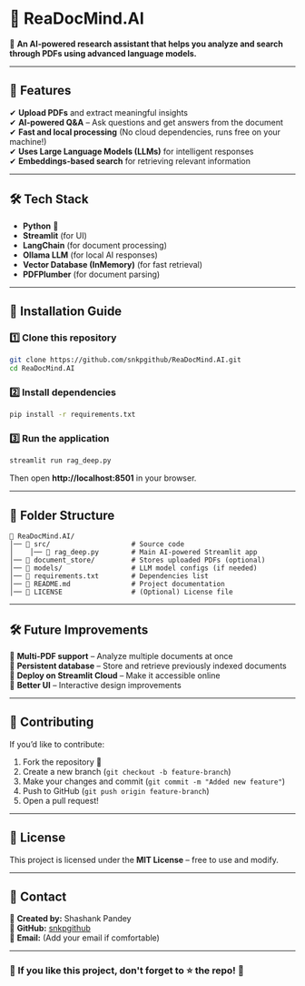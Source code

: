 # 📘 ReaDocMind.AI
🚀 **An AI-powered research assistant that helps you analyze and search through PDFs using advanced language models.**

---

## 🌟 Features
✔ **Upload PDFs** and extract meaningful insights  
✔ **AI-powered Q&A** – Ask questions and get answers from the document  
✔ **Fast and local processing** (No cloud dependencies, runs free on your machine!)  
✔ **Uses Large Language Models (LLMs)** for intelligent responses  
✔ **Embeddings-based search** for retrieving relevant information  

---

## 🛠️ Tech Stack
- **Python** 🐍  
- **Streamlit** (for UI)  
- **LangChain** (for document processing)  
- **Ollama LLM** (for local AI responses)  
- **Vector Database (InMemory)** (for fast retrieval)  
- **PDFPlumber** (for document parsing)  

---

## 🚀 Installation Guide
### 1️⃣ Clone this repository
```sh
git clone https://github.com/snkpgithub/ReaDocMind.AI.git
cd ReaDocMind.AI
```

### 2️⃣ Install dependencies
```sh
pip install -r requirements.txt
```

### 3️⃣ Run the application
```sh
streamlit run rag_deep.py
```
Then open **http://localhost:8501** in your browser.

---

## 📂 Folder Structure
```
📁 ReaDocMind.AI/
│── 📂 src/                    # Source code
│    │── 📄 rag_deep.py        # Main AI-powered Streamlit app
│── 📂 document_store/         # Stores uploaded PDFs (optional)
│── 📂 models/                 # LLM model configs (if needed)
│── 📂 requirements.txt        # Dependencies list
│── 📂 README.md               # Project documentation
│── 📂 LICENSE                 # (Optional) License file
```

---

## 🛠️ Future Improvements
🔹 **Multi-PDF support** – Analyze multiple documents at once  
🔹 **Persistent database** – Store and retrieve previously indexed documents  
🔹 **Deploy on Streamlit Cloud** – Make it accessible online  
🔹 **Better UI** – Interactive design improvements  

---

## 🤝 Contributing
If you’d like to contribute:
1. Fork the repository 🍴  
2. Create a new branch (`git checkout -b feature-branch`)  
3. Make your changes and commit (`git commit -m "Added new feature"`)  
4. Push to GitHub (`git push origin feature-branch`)  
5. Open a pull request!  

---

## 📜 License
This project is licensed under the **MIT License** – free to use and modify.

---

## 📩 Contact
🔹 **Created by:** Shashank Pandey  
🔹 **GitHub:** [snkpgithub](https://github.com/snkpgithub)  
🔹 **Email:** (Add your email if comfortable)  

---

### 🎯 If you like this project, don't forget to ⭐ the repo! 🌟  
